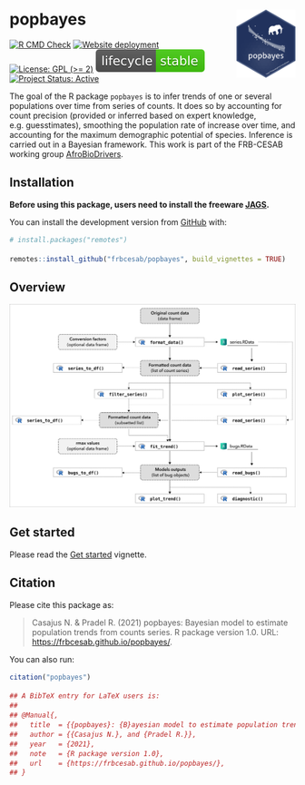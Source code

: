 
<!-- README.md is generated from README.Rmd. Please edit that file -->

# popbayes <img src="man/figures/hexsticker.png" height="120" align="right"/>

<!-- badges: start -->

[![R CMD
Check](https://github.com/frbcesab/popbayes/actions/workflows/R-CMD-check.yaml/badge.svg)](https://github.com/frbcesab/popbayes/actions/workflows/R-CMD-check.yaml)
[![Website
deployment](https://github.com/frbcesab/popbayes/actions/workflows/pkgdown.yaml/badge.svg)](https://github.com/frbcesab/popbayes/actions/workflows/pkgdown.yaml)
[![License: GPL (>=
2)](https://img.shields.io/badge/License-GPL%20%28%3E%3D%202%29-blue.svg)](https://choosealicense.com/licenses/gpl-2.0/)
[![LifeCycle](man/figures/lifecycle/lifecycle-stable.svg)](https://lifecycle.r-lib.org/articles/stages.html#stable)
[![Project Status:
Active](https://www.repostatus.org/badges/latest/active.svg)](https://www.repostatus.org/#active)
<!-- badges: end -->

The goal of the R package `popbayes` is to infer trends of one or
several populations over time from series of counts. It does so by
accounting for count precision (provided or inferred based on expert
knowledge, e.g. guesstimates), smoothing the population rate of increase
over time, and accounting for the maximum demographic potential of
species. Inference is carried out in a Bayesian framework. This work is
part of the FRB-CESAB working group
[AfroBioDrivers](https://www.fondationbiodiversite.fr/en/the-frb-in-action/programs-and-projects/le-cesab/afrobiodrivers/).

## Installation

**Before using this package, users need to install the freeware
[JAGS](https://mcmc-jags.sourceforge.io/).**

You can install the development version from
[GitHub](https://github.com/) with:

``` r
# install.packages("remotes")

remotes::install_github("frbcesab/popbayes", build_vignettes = TRUE)
```

## Overview

![](vignettes/docs/popbayes-diagram.png)

## Get started

Please read the [Get
started](https://frbcesab.github.io/popbayes/articles/popbayes.html)
vignette.

## Citation

Please cite this package as:

> Casajus N. & Pradel R. (2021) popbayes: Bayesian model to estimate
> population trends from counts series. R package version 1.0. URL:
> <https://frbcesab.github.io/popbayes/>.

You can also run:

``` r
citation("popbayes")

## A BibTeX entry for LaTeX users is:
## 
## @Manual{,
##   title  = {{popbayes}: {B}ayesian model to estimate population trends from counts series,
##   author = {{Casajus N.}, and {Pradel R.}},
##   year   = {2021},
##   note   = {R package version 1.0},
##   url    = {https://frbcesab.github.io/popbayes/},
## }
```
